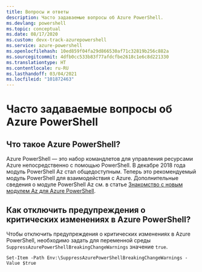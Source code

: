 ```yaml
---
title: Вопросы и ответы
description: Часто задаваемые вопросы об Azure PowerShell.
ms.devlang: powershell
ms.topic: conceptual
ms.date: 08/17/2020
ms.custom: devx-track-azurepowershell
ms.service: azure-powershell
ms.openlocfilehash: 10ed859f04fa29d866530af71c32819b256c882a
ms.sourcegitcommit: 4dfb0cc533b83f77afdcfbe2618c1e6c8d221330
ms.translationtype: HT
ms.contentlocale: ru-RU
ms.lasthandoff: 03/04/2021
ms.locfileid: "101872463"
---
```

# <a name="frequently-asked-questions-about-azure-powershell"></a>Часто задаваемые вопросы об Azure PowerShell

## <a name="what-is-azure-powershell"></a>Что такое Azure PowerShell?

Azure PowerShell — это набор командлетов для управления ресурсами Azure непосредственно с помощью PowerShell. В декабре 2018 года модуль PowerShell Az стал общедоступным. Теперь это рекомендуемый модуль PowerShell для взаимодействия с Azure. Дополнительные сведения о модуле PowerShell Az см. в статье [Знакомство с новым модулем Az для Azure PowerShell](/powershell/azure/new-azureps-module-az).

## <a name="how-do-i-disable-breaking-change-warning-messages-in-azure-powershell"></a>Как отключить предупреждения о критических изменениях в Azure PowerShell?

Чтобы отключить предупреждения о критических изменениях в Azure PowerShell, необходимо задать для переменной среды `SuppressAzurePowerShellBreakingChangeWarnings` значение `true`.

```azurepowershell
Set-Item -Path Env:\SuppressAzurePowerShellBreakingChangeWarnings -Value $true
```
